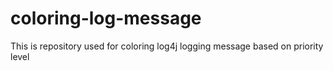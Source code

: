 # coloring-log-message
This is repository used for coloring log4j logging message based on priority level
